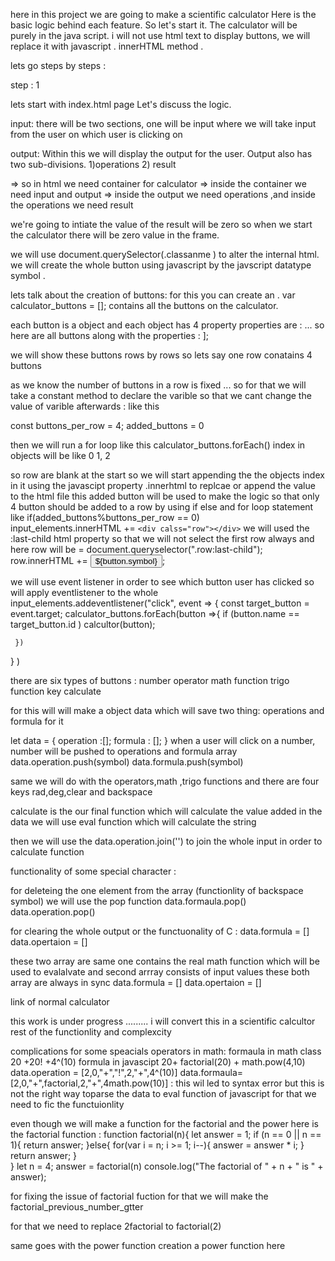 
here in this project we are going to make a scientific calculator 
Here is the basic logic behind each feature. 
So let's start it. 
The calculator will be purely in the java script. 
i will not use html text to display buttons, we will replace it with javascript . innerHTML method . 

lets go steps by steps :

step : 1

lets start with index.html page 
Let's discuss the logic.

input:
there will be two sections, one will be input where we will take input from the user on which user is clicking on

output:
  Within this we will display the output for the user.
  Output also has two sub-divisions.
  1)operations
  2) result 


 
=> so in html we need container for calculator 
=> inside the container we need input and output 
=>  inside the output we need  operations  ,and inside the operations we need result 

we're going to intiate the value of the result will be zero so when we start the calculator there will be zero value in the frame. 
 

we will use document.querySelector(.classanme ) to alter the internal html. 
we will create the whole button using javascript by the javscript datatype symbol . 




lets talk about the creation of buttons:
for this you can create an . 
var calculator_buttons = [];
  contains all the buttons on the calculator. 

 each button is a object 
 and each object has 4 property 
 properties are :
 ...
 so here are all buttons along with the properties :
];

we will show these buttons rows by rows
so lets say one row conatains 4 buttons


<div class="row"> </div>  
as we know  the number of buttons in a row is  fixed ...
so for that we will take a 
constant method to declare the varible so that we cant change the value of varible afterwards :
like this 

const buttons_per_row  = 4;
added_buttons = 0

then we will run a for loop 
like this 
calculator_buttons.forEach() 
index in objects will be like 0 1, 2 

so row are blank  at the start so we will start appending the the objects index  in it using the javascipt property .innerhtml to replcae  or append the value to the html file 
this added button  will be used to make the logic so that only 4 button should be added to a row 
by using if else and for loop statement
like if(added_buttons%buttons_per_row == 0)  
input_elements.innerHTML += `<div calss="row"></div>`
we will used the :last-child html property so that we will not select the first row always 
and here row will be = document.queryselector(".row:last-child");
row.innerHTML += <button id= "${button.name}">${button.symbol}</button>;





we will use event listener in order to see which button user has clicked 
so will apply eventlistener to the whole 
input_elements.addeventlistener("click", event => { 
    const target_button = event.target;
     calculator_buttons.forEach(button =>{
         if (button.name == target_button.id ) calcultor(button);

     })

} )




there are six  types of buttons :
number 
operator 
math function 
trigo function 
key 
calculate 


for this will will make a object data which will save two thing: operations and formula for it 

let data = {
    operation :[];
    formula : [];
}
 when a user will click on a number,  number will be pushed to operations and formula array
 data.operation.push(symbol)
 data.formula.push(symbol)


 same we will do with the operators,math ,trigo functions 
 and there are four keys   rad,deg,clear and backspace 



calculate is the our final function which will calculate the value added in the data 
we will use eval function which will calculate the string 


 then we will use the data.operation.join('') to join the whole input in order to calculate function 

functionality of some special character :

for deleteing the one element from the array (functionlity of backspace symbol)
we will use the pop function 
data.formaula.pop()
data.operation.pop()

for clearing the whole output or the functuonality of C  :
data.formula = []
data.opertaion = []


these two array are same one contains the real math function which will be used to evalalvate and second arrray consists of input values 
these both array are always in sync 
data.formula = []
data.opertaion = []



link of normal calculator 



this work is under progress ......... i will convert this in a scientific calcultor 
rest of the functionlity and complexcity 

complications for some speacials operators in math:
 formaula in math class 20 +20! +4^(10)
 formula in javascipt 20+ factorial(20) + math.pow(4,10)
 data.operation = [2,0,"+","!",2,"+",4^(10)]
 data.formaula= [2,0,"+",factorial,2,"+",4math.pow(10)] : this wil led to syntax error 
 but this is not the right way toparse the data to eval function of javascript for that we need to fic the functuionlity 

 

even though we will make a function for the factorial and the power
here is the factorial function :
function factorial(n){
  let answer = 1;
  if (n == 0 || n == 1){
    return answer;
  }else{
    for(var i = n; i >= 1; i--){
      answer = answer * i;
    }
    return answer;
  }  
}
let n = 4;
answer = factorial(n)
console.log("The factorial of " + n + " is " + answer);



for fixing the issue of factorial fuction 
for that we will  make the factorial_previous_number_gtter

for that we need to replace 2factorial to factorial(2)


same goes with the power function 
creation a power function here 
